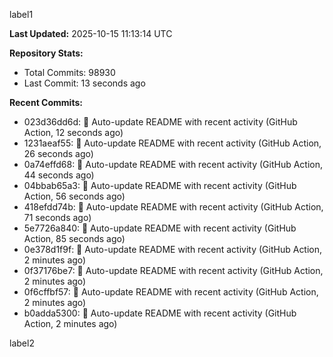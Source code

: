 
label1 
<!-- ACTIVITY_START -->
**Last Updated:** 2025-10-15 11:13:14 UTC

**Repository Stats:**
- Total Commits: 98930
- Last Commit: 13 seconds ago

**Recent Commits:**
- 023d36dd6d: 🤖 Auto-update README with recent activity (GitHub Action, 12 seconds ago)
- 1231aeaf55: 🤖 Auto-update README with recent activity (GitHub Action, 26 seconds ago)
- 0a74effd68: 🤖 Auto-update README with recent activity (GitHub Action, 44 seconds ago)
- 04bbab65a3: 🤖 Auto-update README with recent activity (GitHub Action, 56 seconds ago)
- 418efdd74b: 🤖 Auto-update README with recent activity (GitHub Action, 71 seconds ago)
- 5e7726a840: 🤖 Auto-update README with recent activity (GitHub Action, 85 seconds ago)
- 0e378d1f9f: 🤖 Auto-update README with recent activity (GitHub Action, 2 minutes ago)
- 0f37176be7: 🤖 Auto-update README with recent activity (GitHub Action, 2 minutes ago)
- 0f6cffbf57: 🤖 Auto-update README with recent activity (GitHub Action, 2 minutes ago)
- b0adda5300: 🤖 Auto-update README with recent activity (GitHub Action, 2 minutes ago)
<!-- ACTIVITY_END -->

label2
